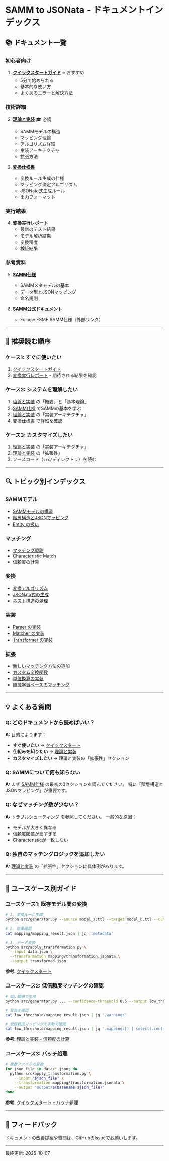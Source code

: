 # SAMM to JSONata - ドキュメントインデックス

## 📚 ドキュメント一覧

### 初心者向け

1. **[クイックスタートガイド](quickstart.md)** ⭐ おすすめ
   - 5分で始められる
   - 基本的な使い方
   - よくあるエラーと解決方法

### 技術詳細

2. **[理論と実装](theory_and_implementation.md)** 🎓 必読
   - SAMMモデルの構造
   - マッピング理論
   - アルゴリズム詳細
   - 実装アーキテクチャ
   - 拡張方法

3. **[変換仕様書](../spec/specifcation.md)**
   - 変換ルール生成の仕様
   - マッピング決定アルゴリズム
   - JSONata式生成ルール
   - 出力フォーマット

### 実行結果

4. **[変換実行レポート](../output/transformation_summary.md)**
   - 最新のテスト結果
   - モデル解析結果
   - 変換精度
   - 検証結果

### 参考資料

5. **[SAMM仕様](../spec/samm_specification.md)**
   - SAMMメタモデルの基本
   - データ型とJSONマッピング
   - 命名規則

6. **[SAMM公式ドキュメント](https://eclipse-esmf.github.io/samm-specification/snapshot/index.html)**
   - Eclipse ESMF SAMM仕様（外部リンク）

---

## 📖 推奨読む順序

### ケース1: すぐに使いたい
1. [クイックスタートガイド](quickstart.md)
2. [変換実行レポート](../output/transformation_summary.md) - 期待される結果を確認

### ケース2: システムを理解したい
1. [理論と実装](theory_and_implementation.md) の「概要」と「基本理論」
2. [SAMM仕様](../spec/samm_specification.md) でSAMMの基本を学ぶ
3. [理論と実装](theory_and_implementation.md) の「実装アーキテクチャ」
4. [変換仕様書](../spec/specifcation.md) で詳細を確認

### ケース3: カスタマイズしたい
1. [理論と実装](theory_and_implementation.md) の「実装アーキテクチャ」
2. [理論と実装](theory_and_implementation.md) の「拡張性」
3. ソースコード（`src/`ディレクトリ）を読む

---

## 🔍 トピック別インデックス

### SAMMモデル
- [SAMMモデルの構造](theory_and_implementation.md#sammモデルの構造)
- [階層構造とJSONマッピング](theory_and_implementation.md#2-階層構造とjsonマッピング)
- [Entity の扱い](theory_and_implementation.md#1-基本要素)

### マッチング
- [マッチング戦略](theory_and_implementation.md#マッピング理論)
- [Characteristic Match](theory_and_implementation.md#2-characteristic-matchの理論的根拠)
- [信頼度の計算](theory_and_implementation.md#4-信頼度の計算)

### 変換
- [変換アルゴリズム](theory_and_implementation.md#変換アルゴリズム)
- [JSONata式の生成](theory_and_implementation.md#jsonata式の生成)
- [ネスト構造の処理](theory_and_implementation.md#2-階層構造の処理詳細)

### 実装
- [Parser の実装](theory_and_implementation.md#parser-srcparserpy)
- [Matcher の実装](theory_and_implementation.md#matcher-srcmatcherpy)
- [Transformer の実装](theory_and_implementation.md#transformer-srctransformerpy)

### 拡張
- [新しいマッチング方法の追加](theory_and_implementation.md#1-新しいマッチング方法の追加)
- [カスタム変換関数](theory_and_implementation.md#2-カスタム変換関数)
- [単位換算の実装](theory_and_implementation.md#3-単位換算の実装)
- [機械学習ベースのマッチング](theory_and_implementation.md#5-機械学習ベースのマッチング)

---

## 💡 よくある質問

### Q: どのドキュメントから読めばいい？

**A:** 目的によります：
- **すぐ使いたい** → [クイックスタート](quickstart.md)
- **仕組みを知りたい** → [理論と実装](theory_and_implementation.md)
- **カスタマイズしたい** → 理論と実装の「拡張性」セクション

### Q: SAMMについて何も知らない

**A:** まず [SAMM仕様](../spec/samm_specification.md) の最初の3セクションを読んでください。
特に「階層構造とJSONマッピング」が重要です。

### Q: なぜマッチング数が少ない？

**A:** [トラブルシューティング](quickstart.md#トラブルシューティング) を参照してください。
一般的な原因：
- モデルが大きく異なる
- 信頼度閾値が高すぎる
- Characteristicが一致しない

### Q: 独自のマッチングロジックを追加したい

**A:** [理論と実装](theory_and_implementation.md#1-新しいマッチング方法の追加) の「拡張性」セクションに具体例があります。

---

## 🎯 ユースケース別ガイド

### ユースケース1: 既存モデル間の変換

```bash
# 1. 変換ルール生成
python src/generator.py --source model_a.ttl --target model_b.ttl --output mapping/

# 2. 結果確認
cat mapping/mapping_result.json | jq '.metadata'

# 3. データ変換
python src/apply_transformation.py \
  --input data.json \
  --transformation mapping/transformation.jsonata \
  --output transformed.json
```

**参考**: [クイックスタート](quickstart.md#例1-異なるモデル間の変換)

### ユースケース2: 低信頼度マッチングの確認

```bash
# 低い閾値で生成
python src/generator.py ... --confidence-threshold 0.5 --output low_threshold/

# 警告を確認
cat low_threshold/mapping_result.json | jq '.warnings'

# 低信頼度マッピングを手動で確認
cat low_threshold/mapping_result.json | jq '.mappings[] | select(.confidence < 0.7)'
```

**参考**: [理論と実装 - 信頼度の計算](theory_and_implementation.md#4-信頼度の計算)

### ユースケース3: バッチ処理

```bash
# 複数ファイルの変換
for json_file in data/*.json; do
  python src/apply_transformation.py \
    --input "$json_file" \
    --transformation mapping/transformation.jsonata \
    --output "output/$(basename $json_file)"
done
```

**参考**: [クイックスタート - バッチ処理](quickstart.md#例3-バッチ処理)

---

## 📝 フィードバック

ドキュメントの改善提案や質問は、GitHubのIssueでお願いします。

---

最終更新: 2025-10-07
